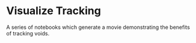 # Visualize Tracking

A series of notebooks which generate a movie demonstrating the benefits of tracking voids.
